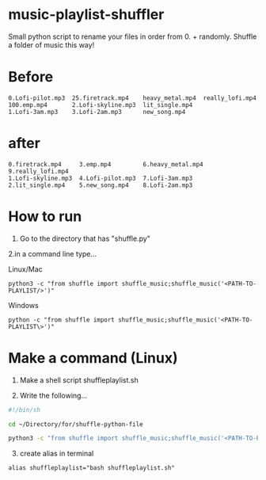 # music-playlist-shuffler
Small python script to rename your files in order from 0. + randomly. Shuffle a folder of music this way! 

  # Before
    0.Lofi-pilot.mp3  25.firetrack.mp4    heavy_metal.mp4  really_lofi.mp4
    100.emp.mp4       2.Lofi-skyline.mp3  lit_single.mp4
    1.Lofi-3am.mp3    3.Lofi-2am.mp3      new_song.mp4

  # after
    0.firetrack.mp4     3.emp.mp4         6.heavy_metal.mp4  9.really_lofi.mp4
    1.Lofi-skyline.mp3  4.Lofi-pilot.mp3  7.Lofi-3am.mp3
    2.lit_single.mp4    5.new_song.mp4    8.Lofi-2am.mp3


# How to run 
1. Go to the directory that has "shuffle.py"

2.in a command line type...

Linux/Mac
```console
python3 -c "from shuffle import shuffle_music;shuffle_music('<PATH-TO-PLAYLIST/>')"
```

Windows
```console
python -c "from shuffle import shuffle_music;shuffle_music('<PATH-TO-PLAYLIST\>')"
```

# Make a command (Linux)

1. Make a shell script shuffleplaylist.sh

2. Write the following...
```bash
#!/bin/sh

cd ~/Directory/for/shuffle-python-file

python3 -c "from shuffle import shuffle_music;shuffle_music('<PATH-TO-PLAYLIST/>')"
```
3. create alias in terminal 
```console
alias shuffleplaylist="bash shuffleplaylist.sh"
```
